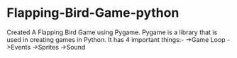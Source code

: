 # Flapping-Bird-Game-python
Created  A Flapping Bird Game using Pygame.
Pygame is a library that is used in creating games in Python. It has 4 important things:-
->Game Loop
->Events
->Sprites
->Sound
